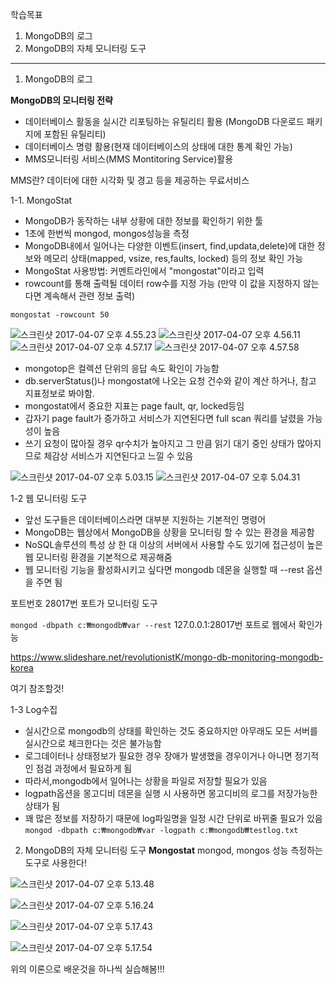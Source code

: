 학습목표
1. MongoDB의 로그
2. MongoDB의 자체 모니터링 도구
----

1. MongoDB의 로그

**MongoDB의 모니터링 전략**
  - 데이터베이스 활동을 실시간 리포팅하는 유틸리티 활용
  (MongoDB 다운로드 패키지에 포함된 유틸리티)
  - 데이터베이스 명령 활용(현재 데이터베이스의 상태에 대한 통계 확인 가능)
  - MMS모니터링 서비스(MMS Montitoring Service)활용

  MMS란? 데이터에 대한 시각화 및 경고 등을 제공하는 무료서비스

  1-1. MongoStat
  - MongoDB가 동작하는 내부 상황에 대한 정보를 확인하기 위한 툴
  - 1초에 한번씩 mongod, mongos성능을 측정
  - MongoDB내에서 일어나는 다양한 이벤트(insert, find,updata,delete)에 대한 정보와 메모리 상태(mapped, vsize, res,faults, locked) 등의 정보 확인 가능
  - MongoStat 사용방법: 커멘트라인에서 "mongostat"이라고 입력
  - rowcount를 통해 출력될 데이터 row수를 지정 가능
  (만약 이 값을 지정하지 않는다면 계속해서 관련 정보 출력)

  `mongostat -rowcount 50`

![스크린샷 2017-04-07 오후 4.55.23](http://i.imgur.com/ktt9F46.png)
![스크린샷 2017-04-07 오후 4.56.11](http://i.imgur.com/TgKzTIc.png)
![스크린샷 2017-04-07 오후 4.57.17](http://i.imgur.com/TOOtFds.png)
![스크린샷 2017-04-07 오후 4.57.58](http://i.imgur.com/2lDlho1.png)

 - mongotop은 컬렉션 단위의 응답 속도 확인이 가능함
 - db.serverStatus()나 mongostat에 나오는 요청 건수와 같이 계산 하거나, 참고 지표정보로 봐야함.
 - mongostat에서 중요한 지표는 page fault, qr, locked등임
 - 갑자기 page fault가 증가하고 서비스가 지연된다면 full scan 쿼리를 날렸을 가능성이 높음
 - 쓰기 요청이 많아질 경우 qr수치가 높아지고 그 만큼 읽기 대기 중인 상태가 많아지므로 체감상 서비스가 지연된다고 느낄 수 있음

 ![스크린샷 2017-04-07 오후 5.03.15](http://i.imgur.com/4URxy1W.png)
![스크린샷 2017-04-07 오후 5.04.31](http://i.imgur.com/dTAB0Wj.png)


1-2 웹 모니터링 도구

  - 앞선 도구들은 데이터베이스라면 대부분 지원하는 기본적인 명령어
  - MongoDB는 웹상에서 MongoDB을 상황을 모니터링 할 수 있는 환경을 제공함
  - NoSQL솔루션의 특성 상 한 대 이상의 서버에서 사용할 수도 있기에 접근성이 높은 웹 모니터링 환경을 기본적으로 제공해줌
  - 웹 모니터링 기능을 활성화시키고 싶다면 mongodb 데몬을 실행할 때 --rest 옵션을 주면 됨

  포트번호 28017번 포트가 모니터링 도구

  `mongod -dbpath c:₩mongodb₩var --rest`
  127.0.0.1:28017번 포트로 웹에서 확인가능

  https://www.slideshare.net/revolutionistK/mongo-db-monitoring-mongodb-korea

  여기 참조할것!

  1-3 Log수집
  - 실시간으로 mongodb의 상태를 확인하는 것도 중요하지만 아무래도 모든 서버를 실시간으로 체크한다는 것은 불가능함
  - 로그데이터나 상태정보가 필요한 경우 장애가 발생했을 경우이거나 아니면 정기적인 점검 과정에서 필요하게 됨
  - 따라서,mongodb에서 일어나는 상황을 파일로 저장할 필요가 있음
  - logpath옵션을 몽고디비 데몬을 실행 시 사용하면 몽고디비의 로그를 저장가능한 상태가 됨
  - 꽤 많은 정보를 저장하기 때문에 log파일명을 일정 시간 단위로 바뀌줄 필요가 있음
`mongod -dbpath c:₩mongodb₩var -logpath c:₩mongodb₩testlog.txt`

  2. MongoDB의 자체 모니터링 도구
   **Mongostat**
   mongod, mongos 성능 측정하는 도구로 사용한다!

   ![스크린샷 2017-04-07 오후 5.13.48](http://i.imgur.com/wKoSinc.png)

   ![스크린샷 2017-04-07 오후 5.16.24](http://i.imgur.com/SJ4CT53.png)

   ![스크린샷 2017-04-07 오후 5.17.43](http://i.imgur.com/MeM7pbe.png)

   ![스크린샷 2017-04-07 오후 5.17.54](http://i.imgur.com/diruoSL.png)

   위의 이론으로 배운것을 하나씩 실습해봄!!!
